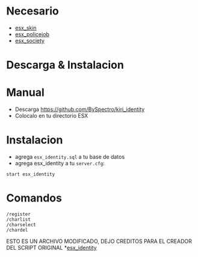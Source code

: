 # Necesario
  * [esx_skin](https://github.com/ESX-Org/esx_skin)
  * [esx_policejob](https://github.com/ESX-Org/esx_policejob)
  * [esx_society](https://github.com/ESX-Org/esx_society)

# Descarga & Instalacion

# Manual
- Descarga https://github.com/BySpectro/kiri_identity
- Colocalo en tu directorio ESX

# Instalacion
- agrega `esx_identity.sql` a tu base de datos
- agrega esx_identity a tu `server.cfg`:

```
start esx_identity
```

# Comandos
```
/register
/charlist
/charselect
/chardel
```
ESTO ES UN ARCHIVO MODIFICADO, DEJO CREDITOS PARA EL CREADOR DEL SCRIPT ORIGINAL 
*[esx_identity](https://github.com/ESX-Org/esx_identity)
